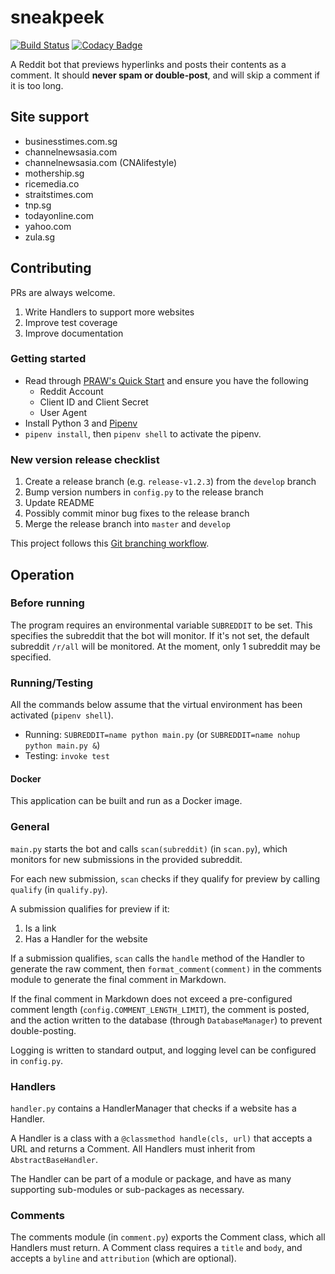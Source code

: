 # sneakpeek

[![Build Status](https://travis-ci.com/fterh/sneakpeek.svg?branch=master)](https://travis-ci.com/fterh/sneakpeek)
[![Codacy Badge](https://api.codacy.com/project/badge/Grade/a196dd3251ec4600b126c9a7712ddbf2)](https://app.codacy.com/app/fterh/sneakpeek?utm_source=github.com&utm_medium=referral&utm_content=fterh/sneakpeek&utm_campaign=Badge_Grade_Dashboard)

A Reddit bot that previews hyperlinks and posts their contents as a comment.
It should **never spam or double-post**, and will skip a comment if it is
too long.

## Site support
* businesstimes.com.sg
* channelnewsasia.com
* channelnewsasia.com (CNAlifestyle)
* mothership.sg  
* ricemedia.co
* straitstimes.com
* tnp.sg
* todayonline.com
* yahoo.com
* zula.sg

## Contributing
PRs are always welcome.

1. Write Handlers to support more websites
2. Improve test coverage
3. Improve documentation

### Getting started
* Read through [PRAW's Quick Start](https://praw.readthedocs.io/en/latest/getting_started/quick_start.html#quick-start) and ensure you have the following
  * Reddit Account
  * Client ID and Client Secret
  * User Agent
* Install Python 3 and [Pipenv](https://docs.pipenv.org/en/latest/)
* `pipenv install`, then `pipenv shell` to activate the pipenv.


### New version release checklist
1. Create a release branch (e.g. `release-v1.2.3`) from the `develop` branch
2. Bump version numbers in `config.py` to the release branch
3. Update README
4. Possibly commit minor bug fixes to the release branch
5. Merge the release branch into `master` and `develop` 

This project follows this [Git branching workflow](https://nvie.com/posts/a-successful-git-branching-model/).

## Operation
### Before running
The program requires an environmental variable `SUBREDDIT` to be set.
This specifies the subreddit that the bot will monitor.
If it's not set, the default subreddit `/r/all` will be monitored.
At the moment, only 1 subreddit may be specified.

### Running/Testing
All the commands below assume that the virtual environment has been activated
(`pipenv shell`).

* Running: `SUBREDDIT=name python main.py` (or `SUBREDDIT=name nohup python main.py &`)
* Testing: `invoke test`

#### Docker
This application can be built and run as a Docker image.

### General
`main.py` starts the bot and calls `scan(subreddit)` (in `scan.py`), 
which monitors for new submissions in the provided subreddit.

For each new submission, `scan` checks if they qualify for preview 
by calling `qualify` (in `qualify.py`). 

A submission qualifies for preview if it:
1. Is a link
2. Has a Handler for the website

If a submission qualifies, `scan` calls the `handle` method of the Handler 
to generate the raw comment, then `format_comment(comment)` in the 
comments module to generate the final comment in Markdown.

If the final comment in Markdown does not exceed a pre-configured comment length
(`config.COMMENT_LENGTH_LIMIT`), the comment is posted, and the action written 
to the database (through `DatabaseManager`) to prevent double-posting.

Logging is written to standard output, and logging level can be configured in
`config.py`.

### Handlers
`handler.py` contains a HandlerManager that checks if a website has a Handler. 

A Handler is a class with a `@classmethod handle(cls, url)` that accepts a URL 
and returns a Comment. All Handlers must inherit from `AbstractBaseHandler`. 

The Handler can be part of a module or package, and have as many supporting 
sub-modules or sub-packages as necessary.

### Comments
The comments module (in `comment.py`) exports the Comment class, 
which all Handlers must return. A Comment class requires a `title` and `body`, 
and accepts a `byline` and `attribution` (which are optional). 
